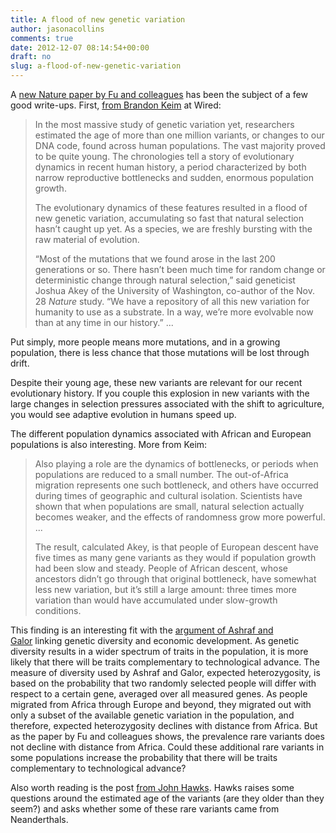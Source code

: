 ```yaml
---
title: A flood of new genetic variation
author: jasonacollins
comments: true
date: 2012-12-07 08:14:54+00:00
draft: no
slug: a-flood-of-new-genetic-variation
---
```


A [new Nature paper by Fu and colleagues](http://www.nature.com/nature/journal/vaop/ncurrent/full/nature11690.html) has been the subject of a few good write-ups. First, [from Brandon Keim](http://www.wired.com/wiredscience/2012/11/recent-human-evolution-2/) at Wired:

>In the most massive study of genetic variation yet, researchers estimated the age of more than one million variants, or changes to our DNA code, found across human populations. The vast majority proved to be quite young. The chronologies tell a story of evolutionary dynamics in recent human history, a period characterized by both narrow reproductive bottlenecks and sudden, enormous population growth.
>
>The evolutionary dynamics of these features resulted in a flood of new genetic variation, accumulating so fast that natural selection hasn’t caught up yet. As a species, we are freshly bursting with the raw material of evolution.
>
>“Most of the mutations that we found arose in the last 200 generations or so. There hasn’t been much time for random change or deterministic change through natural selection,” said geneticist Joshua Akey of the University of Washington, co-author of the Nov. 28 _Nature_ study. “We have a repository of all this new variation for humanity to use as a substrate. In a way, we’re more evolvable now than at any time in our history.” ...

Put simply, more people means more mutations, and in a growing population, there is less chance that those mutations will be lost through drift.

Despite their young age, these new variants are relevant for our recent evolutionary history. If you couple this explosion in new variants with the large changes in selection pressures associated with the shift to agriculture, you would see adaptive evolution in humans speed up.

The different population dynamics associated with African and European populations is also interesting. More from Keim:

>Also playing a role are the dynamics of bottlenecks, or periods when populations are reduced to a small number. The out-of-Africa migration represents one such bottleneck, and others have occurred during times of geographic and cultural isolation. Scientists have shown that when populations are small, natural selection actually becomes weaker, and the effects of randomness grow more powerful. ...
>
>The result, calculated Akey, is that people of European descent have five times as many gene variants as they would if population growth had been slow and steady. People of African descent, whose ancestors didn’t go through that original bottleneck, have somewhat less new variation, but it’s still a large amount: three times more variation than would have accumulated under slow-growth conditions.

This finding is an interesting fit with the [argument of Ashraf and Galor](https://jasoncollins.blog/genetic-diversity-and-economic-development/) linking genetic diversity and economic development. As genetic diversity results in a wider spectrum of traits in the population, it is more likely that there will be traits complementary to technological advance. The measure of diversity used by Ashraf and Galor, expected heterozygosity, is based on the probability that two randomly selected people will differ with respect to a certain gene, averaged over all measured genes. As people migrated from Africa through Europe and beyond, they migrated out with only a subset of the available genetic variation in the population, and therefore, expected heterozygosity declines with distance from Africa. But as the paper by Fu and colleagues shows, the prevalence rare variants does not decline with distance from Africa. Could these additional rare variants in some populations increase the probability that there will be traits complementary to technological advance?

Also worth reading is the post [from John Hawks](http://johnhawks.net/weblog/reviews/genomics/selection/fu-2012-mutation-ages-europeans-africans.html). Hawks raises some questions around the estimated age of the variants (are they older than they seem?) and asks whether some of these rare variants came from Neanderthals.
